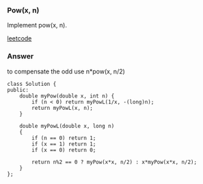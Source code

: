 ### Pow(x, n)
Implement pow(x, n).

[leetcode](https://leetcode.com/problems/powx-n/description/)

### Answer 
to compensate the odd use n*pow(x, n/2)

	class Solution {
	public:
	    double myPow(double x, int n) {
	        if (n < 0) return myPowL(1/x, -(long)n);
	        return myPowL(x, n);
	    }
	    
	    double myPowL(double x, long n)
	    {
	        if (n == 0) return 1;
	        if (x == 1) return 1;
	        if (x == 0) return 0;
	        
	        return n%2 == 0 ? myPow(x*x, n/2) : x*myPow(x*x, n/2);
	    }
	};